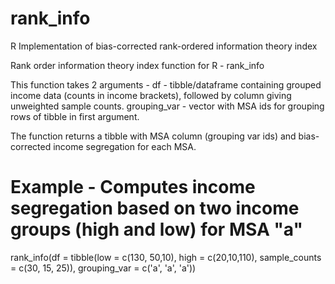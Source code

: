 # rank_info
R Implementation of bias-corrected rank-ordered information theory index

Rank order information theory index function for R - rank_info

This function takes 2 arguments - 
df - tibble/dataframe containing grouped income data (counts in income brackets), followed by column giving unweighted sample counts.
grouping_var - vector with MSA ids for grouping rows of tibble in first argument.

The function returns a tibble with MSA column (grouping var ids) and bias-corrected income segregation for each MSA.


# Example - Computes income segregation based on two income groups (high and low) for MSA "a"  
rank_info(df = tibble(low = c(130, 50,10), high = c(20,10,110), sample_counts = c(30, 15, 25)), 
grouping_var = c('a', 'a', 'a'))
